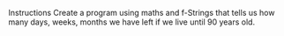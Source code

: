 Instructions
Create a program using maths and f-Strings that tells us how many days, weeks, months we have left if we live until 90 years old.
